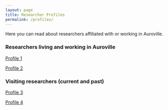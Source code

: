 ```yaml
---
layout: page
title: Researcher Profiles
permalink: /profiles/
---
```



Here you can read about researchers affiliated with or working in Auroville.

### Researchers living and working in Auroville

<p>
    <a href="/profile1">Profile 1</a>
</p>

<p>
    <a href="/profile2">Profile 2</a>
</p>


### Visiting researchers (current and past)

<p>
    <a href="/profile3">Profile 3</a>
</p>

<p>
    <a href="/profile4">Profile 4</a>
</p>

